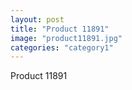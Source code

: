 ```yaml
---
layout: post
title: "Product 11891"
image: "product11891.jpg"
categories: "category1"
---
```

Product 11891
